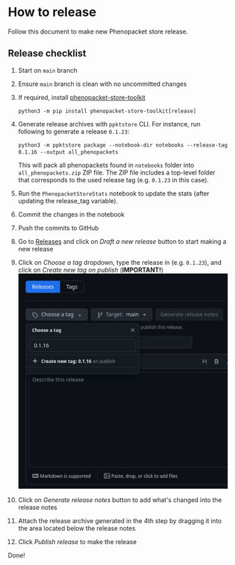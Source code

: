 # How to release

Follow this document to make new Phenopacket store release.

## Release checklist

1. Start on `main` branch
2. Ensure `main` branch is clean with no uncommitted changes
3. If required, install [phenopacket-store-toolkit](https://github.com/monarch-initiative/phenopacket-store-toolkit)
    ```shell
    python3 -m pip install phenopacket-store-toolkit[release]
    ```
4. Generate release archives with `ppktstore` CLI. 
   For instance, run following to generate a release `0.1.23`:
    ```shell
    python3 -m ppktstore package --notebook-dir notebooks --release-tag 0.1.16 --output all_phenopackets
    ```
  
    This will pack all phenopackets found in `notebooks` folder into `all_phenopackets.zip` ZIP file. 
    The ZIP file includes a top-level folder that corresponds to the used release tag (e.g. `0.1.23` in this case).
5. Run the `PhenopacketStoreStats` notebook to update the stats (after updating the release_tag variable).
6. Commit the changes in the notebook
7. Push the commits to GitHub
8. Go to [Releases](https://github.com/monarch-initiative/phenopacket-store/releases) and click on *Draft a new release* button to start making a new release
9. Click on *Choose a tag* dropdown, type the release in (e.g. `0.1.23`), and click on *Create new tag on publish* (**IMPORTANT!**)
  ![Choose a tag](img/choose_a_tag.png)
10. Click on *Generate release notes* button to add what's changed into the release notes
11. Attach the release archive generated in the 4th step by dragging it into the area located below the release notes
12. Click *Publish release* to make the release


Done!

